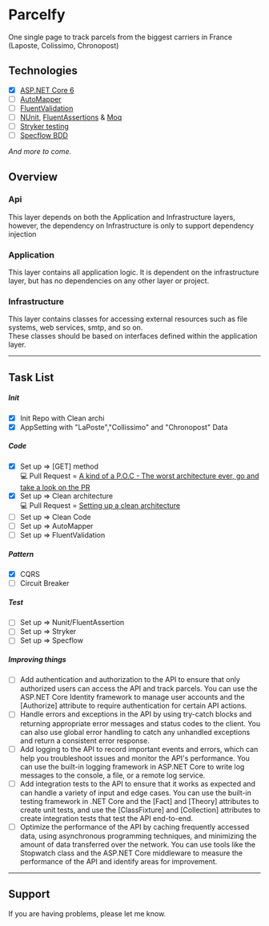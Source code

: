 # Parcelfy
One single page to track parcels from the biggest carriers in France (Laposte, Colissimo, Chronopost)

## Technologies

* [x] [ASP.NET Core 6](https://docs.microsoft.com/en-us/aspnet/core/introduction-to-aspnet-core)
* [ ] [AutoMapper](https://automapper.org/)
* [ ] [FluentValidation](https://fluentvalidation.net/)
* [ ] [NUnit](https://nunit.org/), [FluentAssertions](https://fluentassertions.com/) & [Moq](https://github.com/moq)
* [ ] [Stryker testing](https://stryker-mutator.io/)
* [ ] [Specflow BDD](https://specflow.org/)
 
*And more to come.*

## Overview

### Api
This layer depends on both the Application and Infrastructure layers, however, the dependency on Infrastructure is only to support dependency injection

### Application
This layer contains all application logic. It is dependent on the infrastructure layer, but has no dependencies on any other layer or project.

### Infrastructure
This layer contains classes for accessing external resources such as file systems, web services, smtp, and so on. <br/>
These classes should be based on interfaces defined within the application layer.

---
## Task List

##### Init
- [x] Init Repo with Clean archi
- [X] AppSetting with "LaPoste","Collissimo" and "Chronopost" Data 

##### Code
- [X] Set up => [GET] method <br/>
💻 Pull Request = [A kind of a P.O.C - The worst architecture ever, go and take a look on the PR](https://github.com/TheoImadLadal/parcelfy/pull/3/files)
- [X] Set up => Clean architecture <br/> 
💻 Pull Request = [Setting up a clean architecture](https://github.com/TheoImadLadal/parcelfy/pull/5/files)
- [ ] Set up => Clean Code
- [ ] Set up => AutoMapper
- [ ] Set up => FluentValidation

##### Pattern 
- [X] CQRS
- [ ] Circuit Breaker

##### Test
- [ ] Set up => Nunit/FluentAssertion
- [ ] Set up => Stryker
- [ ] Set up => Specflow

##### Improving things
- [ ] Add authentication and authorization to the API to ensure that only authorized users can access the API and track parcels. You can use the ASP.NET Core Identity framework to manage user accounts and the [Authorize] attribute to require authentication for certain API actions.
- [ ] Handle errors and exceptions in the API by using try-catch blocks and returning appropriate error messages and status codes to the client. You can also use global error handling to catch any unhandled exceptions and return a consistent error response.
- [ ] Add logging to the API to record important events and errors, which can help you troubleshoot issues and monitor the API's performance. You can use the built-in logging framework in ASP.NET Core to write log messages to the console, a file, or a remote log service.
- [ ] Add integration tests to the API to ensure that it works as expected and can handle a variety of input and edge cases. You can use the built-in testing framework in .NET Core and the [Fact] and [Theory] attributes to create unit tests, and use the [ClassFixture] and [Collection] attributes to create integration tests that test the API end-to-end.
- [ ] Optimize the performance of the API by caching frequently accessed data, using asynchronous programming techniques, and minimizing the amount of data transferred over the network. You can use tools like the Stopwatch class and the ASP.NET Core middleware to measure the performance of the API and identify areas for improvement.

---
## Support

If you are having problems, please let me know.

